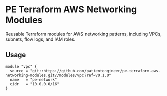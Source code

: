 # PE Terraform AWS Networking Modules

Reusable Terraform modules for AWS networking patterns, including VPCs, subnets, flow logs, and IAM roles.

## Usage

```hcl
module "vpc" {
  source = "git::https://github.com/patientengineer/pe-terraform-aws-networking-modules.git//modules/vpc?ref=v0.1.0"
  name   = "pe-network"
  cidr   = "10.0.0.0/16"
}